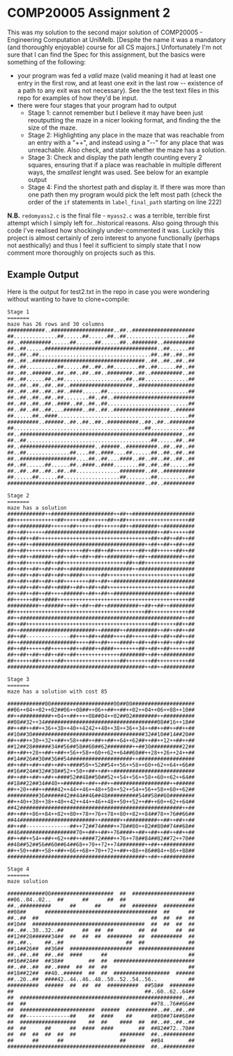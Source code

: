 # COMP20005 Assignment 2
This was my solution to the second major solution of COMP20005 - Engineering Computation at UniMelb. [Despite the name it was a mandatory (and thoroughly enjoyable) course for all CS majors.] Unfortunately I'm not sure that I can find the Spec for this assignment, but the basics were something of the following:
* your program was fed a *valid* maze (valid meaning it had at least one entry in the first row, and at least one exit in the last row -- existence of a path to any exit was not necessary). See the the test text files in this repo for examples of how they'd be input.
* there were four stages that your program had to output
  - Stage 1: cannot remember but I believe it may have been just reoutputting the maze in a nicer looking format, and finding the the size of the maze.
  - Stage 2: Highlighting any place in the maze that was reachable from an entry with a "++", and instead using a "--" for any place that was unreachable. Also check, and state whether the maze has a solution. 
  - Stage 3: Check and display the path length counting every 2 squares, ensuring that if a place was reachable in multiple different ways, the *smallest* lenght was used. See below for an example output
  - Stage 4: Find the shortest path and display it. If there was more than one path then my program would pick the left most path (check the order of the `if` statements in `label_final_path` starting on line 222)

**N.B.** `redomyass2.c` is the final file - `myass2.c` was a terrible, terrible first attempt which I simply left for...historical reasons.
Also going through this code I've realised how shockingly under-commented it was. Luckily this project is almost certainly of zero interest to anyone functionally (perhaps not aesthically) and thus I feel it sufficient to simply state that I now comment more thoroughly on projects such as this.
## Example Output
Here is the output for test2.txt in the repo in case you were wondering without wanting to have to clone+compile:
```
Stage 1
=======
maze has 26 rows and 30 columns
############..####################..##..####################
##..............##......##......##..##....................##
##..##########......##......##......##..########..##########
##..##......####################################..##......##
##..##..##....................................##..##..##..##
##..##..####################################..##..##..##..##
##..##..........##......##..##..##........##..##......##..##
##..##..######..##..##..##..##..########..##..##########..##
##..##......##..##....................##..##..............##
##..##..##..##..##..####################..##################
##..##..##..##..##..####......##..........................##
##..##..##..##..##........##..##..##########################
##..##..##..##..####..##..##..##..........................##
##..##..##..##....######..##..##..##################..######
##......##..####..........................................##
##########..######..##..##..##..##########..##..##..########
##..........................................##............##
##..####################################################..##
##..##........................................##......##..##
##..########################..######..##########..##..##..##
##..##..............##....##..####....##......##..##..##..##
##..##################....##..##....####..##..##..##..##..##
##..##......##......##..####..####........##..##..##......##
##..##..##..##..##..##..............########..##..##########
##......##......##..................##........##..........##
############################################..##..##########

Stage 2
=======
maze has a solution
############++####################++##++####################
##++++++++++++++##++++++##++++++##++##++++++++++++++++++++##
##++##########++++++##++++++##++++++##++########++##########
##++##++++++####################################++##++++++##
##++##++##++++++++++++++++++++++++++++++++++++##++##++##++##
##++##++####################################++##++##++##++##
##++##++++++++++##++++++##++##++##++++++++##++##++++++##++##
##++##++######++##++##++##++##++########++##++##########++##
##++##++++++##++##++++++++++++++++++++##++##++++++++++++++##
##++##++##++##++##++####################++##################
##++##++##++##++##++####++++++##++++++++++++++++++++++++++##
##++##++##++##++##++++++++##++##++##########################
##++##++##++##++####++##++##++##++++++++++++++++++++++++++##
##++##++##++##++++######++##++##++##################++######
##++++++##++####++++++++++++++++++++++++++++++++++++++++++##
##########++######++##++##++##++##########++##++##++########
##++++++++++++++++++++++++++++++++++++++++++##++++++++++++##
##++####################################################++##
##++##++++++++++++++++++++++++++++++++++++++++##++++++##++##
##++########################++######++##########++##++##++##
##++##--------------##++++##++####++++##++++++##++##++##++##
##++##################++++##++##++++####++##++##++##++##++##
##++##++++++##++++++##++####++####++++++++##++##++##++++++##
##++##++##++##++##++##++++++++++++++########++##++##########
##++++++##++++++##++++++++++++++++++##++++++++##++++++++++##
############################################++##++##########

Stage 3
=======
maze has a solution with cost 85

############00####################00##00####################
##06++04++02++02##06++08##++06++##++##++02++04++06++08++10##
##++##########++04++##++++08##04++02##02########++##########
##08##32++34####################################08##16++18##
##++##++##++36++38++40++4242++40++38++36++34++##++##++##++##
##10##30####################################32##10##14##20##
##++##++30++32++##++58++##++##++##++64++62##++##++12++##++##
##12##28######34##56##58##60##62########++##30##########22##
##++##++28++##++##++56++58++60++62++64##60##++28++26++24++##
##14##26##30##36##54####################++##################
##++##++##++##++##++####50++52##54++56++58++60++62++64++66##
##16##24##32##38##52++50++##++##++##########################
##++##++##++##++####52##48##50##52++54++56++58++60++62++64##
##18##22##34##40++######++##++##++##################++######
##++20++##++####42++44++46++48++50++52++54++56++58++60++62##
##########36######42##44##46##48##########54##58##60########
##++40++38++38++40++42++44++46++48++50++52++##++60++62++64##
##42####################################################++##
##++##++86++84++82++80++78++76++78++80++82++84##78++76##66##
##44########################++######++##########++##++##++##
##++##--------------##++72##74####++78##80++82##80##74##68##
##46##################70++##++##++76####++##++##++##++##++##
##++##++54++##++62++##++####72####++76++78##84##82##72++70##
##48##52##56##60##64##68++70++72++74########++##++##########
##++50++##++58++##++66++68++70++72++##++88++86##84++86++88##
############################################++##++##########

Stage 4
=======
maze solution

############00####################  ##  ####################
##06..04..02..  ##      ##      ##  ##                    ##
##..##########      ##      ##      ##  ########  ##########
##08##      ####################################  ##      ##
##..##  ##                                    ##  ##  ##  ##
##10##  ####################################  ##  ##  ##  ##
##..##..30..32..##      ##  ##  ##        ##  ##      ##  ##
##12##28######34##  ##  ##  ##  ########  ##  ##########  ##
##..##..    ##..##                    ##  ##              ##
##14##26##  ##36##  ####################  ##################
##..##..##  ##..##  ####      ##                          ##
##16##24##  ##38##        ##  ##  ##########################
##..##..##  ##..####  ##  ##  ##                          ##
##18##22##  ##40..######  ##  ##  ##################  ######
##..20..##  ####42..44..46..48..50..52..54..56..          ##
##########  ######  ##  ##  ##  ##########  ##58##  ########
##                                          ##..60..62..64##
##  ####################################################..##
##  ##                                        ##78..76##66##
##  ########################  ######  ##########..##..##..##
##  ##--------------##    ##  ####    ##      ##80##74##68##
##  ##################    ##  ##    ####  ##  ##..##..##..##
##  ##      ##      ##  ####  ####        ##  ##82##72..70##
##  ##  ##  ##  ##  ##              ########  ##..##########
##      ##      ##                  ##        ##84        ##
############################################  ##..##########
```
